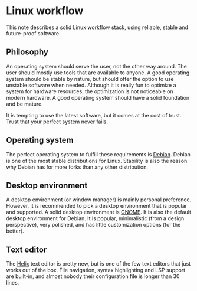 # Linux workflow

This note describes a solid Linux workflow stack, using reliable, stable and future-proof software.

## Philosophy

An operating system should serve the user, not the other way around.
The user should mostly use tools that are available to anyone.
A good operating system should be stable by nature, but should offer the option to use unstable software when needed.
Although it is really fun to optimize a system for hardware resources, the optimization is not noticeable on modern hardware.
A good operating system should have a solid foundation and be mature.

It is tempting to use the latest software, but it comes at the cost of trust.
Trust that your perfect system never fails.

## Operating system

The perfect operating system to fulfill these requirements is [Debian](https://www.debian.org).
Debian is one of the most stable distributions for Linux.
Stability is also the reason why Debian has for more forks than any other distribution.

## Desktop environment

A desktop environment (or window manager) is mainly personal preference.
However, it is recommended to pick a desktop environment that is popular and supported.
A solid desktop environment is [GNOME](https://www.gnome.org/).
It is also the default desktop environment for Debian.
It is popular, minimalistic (from a design perspective), very polished, and has little customization options (for the better).

## Text editor

The [Helix](https://helix-editor.com/) text editor is pretty new, but is one of the few text editors that just works out of the box.
File navigation, syntax highlighting and LSP support are built-in, and almost nobody their configuration file is longer than 30 lines.
